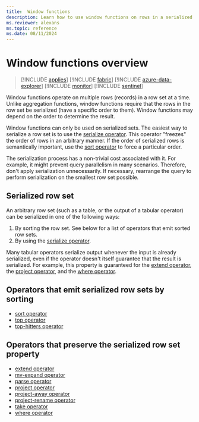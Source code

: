 ```yaml
---
title:  Window functions
description: Learn how to use window functions on rows in a serialized set.
ms.reviewer: alexans
ms.topic: reference
ms.date: 08/11/2024
---
```

# Window functions overview

> [!INCLUDE [applies](../includes/applies-to-version/applies.md)] [!INCLUDE [fabric](../includes/applies-to-version/fabric.md)] [!INCLUDE [azure-data-explorer](../includes/applies-to-version/azure-data-explorer.md)] [!INCLUDE [monitor](../includes/applies-to-version/monitor.md)] [!INCLUDE [sentinel](../includes/applies-to-version/sentinel.md)]

Window functions operate on multiple rows (records) in a row set at a time. Unlike aggregation functions, window functions require that the rows in the row set be serialized (have a specific order to them). Window functions may depend on the order to determine the result.

Window functions can only be used on serialized sets. The easiest way to serialize a row set is to use the [serialize operator](serialize-operator.md). This operator "freezes" the order of rows in an arbitrary manner. If the order of serialized rows is semantically important, use the [sort operator](sort-operator.md) to force a particular order.

The serialization process has a non-trivial cost associated with it. For example, it might prevent query parallelism in many scenarios. Therefore, don't apply serialization unnecessarily. If necessary, rearrange the query to perform serialization on the smallest row set possible.

## Serialized row set

An arbitrary row set (such as a table, or the output of a tabular operator) can
be serialized in one of the following ways:

1. By sorting the row set. See below for a list of operators that emit sorted
   row sets.
2. By using the [serialize operator](serialize-operator.md).

Many tabular operators serialize output whenever the input is already serialized, even if the operator doesn't itself guarantee that the result is serialized. For example, this property is guaranteed for the [extend operator](extend-operator.md), the [project operator](project-operator.md), and the [where operator](where-operator.md).

## Operators that emit serialized row sets by sorting

* [sort operator](sort-operator.md)
* [top operator](top-operator.md)
* [top-hitters operator](top-hitters-operator.md)

## Operators that preserve the serialized row set property

* [extend operator](extend-operator.md)
* [mv-expand operator](mv-expand-operator.md)
* [parse operator](parse-operator.md)
* [project operator](project-operator.md)
* [project-away operator](project-away-operator.md)
* [project-rename operator](project-rename-operator.md)
* [take operator](take-operator.md)
* [where operator](where-operator.md)
